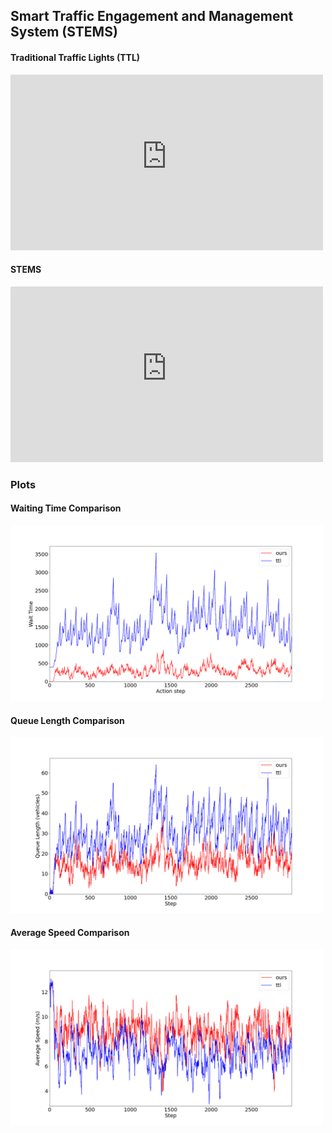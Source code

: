 ## Smart Traffic Engagement and Management System (STEMS)

<div class="video-container">
    <h4>Traditional Traffic Lights (TTL)</h4>
    <iframe width="500" height="281" src="https://user-images.githubusercontent.com/77334373/230928476-909b290a-c9a7-40f2-8f25-ab3e64651783.mp4" frameborder="0" allowfullscreen>
    </iframe>
    <h4>STEMS</h4>
    <iframe width="500" height="281" src="https://user-images.githubusercontent.com/77334373/230958453-8dc0236c-b9cc-4c5c-9294-906e534fbf0f.mp4" frameborder="0" allowfullscreen>
    </iframe>
</div>

### Plots

#### Waiting Time Comparison
<div>
    <img src="assets/plot_wait_times.png" width=500>
</div>

#### Queue Length Comparison
<div>
    <img src="assets/plot_queue.png" width=500>
</div>

#### Average Speed Comparison
<div>
    <img src="assets/plot_avg_speed.png" width=500>
</div>